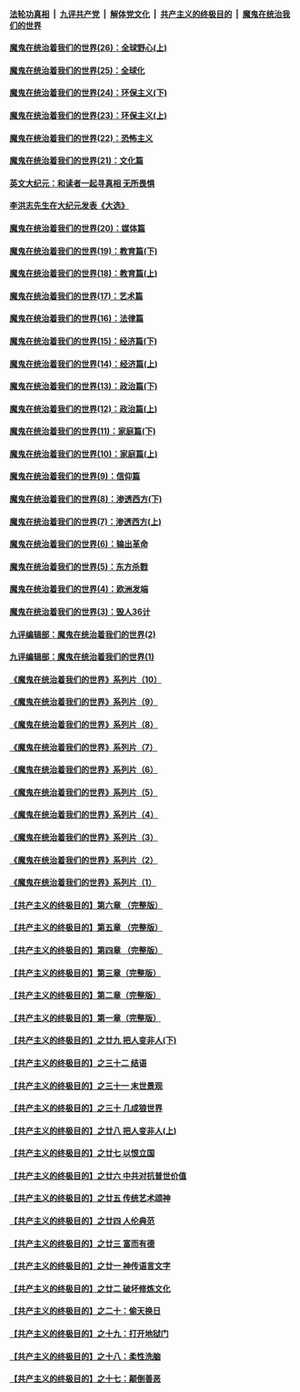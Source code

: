 ####  [法轮功真相](../../../../basic/blob/master/README.md?t=02111730) &nbsp;|&nbsp; [九评共产党](../../../../9ping.md/blob/master/README.md?t=02111730) &nbsp;|&nbsp; [解体党文化](../../../../jtdwh.md/blob/master/README.md?t=02111730)  &nbsp;|&nbsp; [共产主义的终极目的](../../../../gczydzjmd.md/blob/master/README.md?t=02111730) &nbsp;|&nbsp; [魔鬼在统治我们的世界](../../../../mgztzwmdsj.md/blob/master/README.md?t=02111730) 

#### [魔鬼在统治着我们的世界(26)：全球野心(上)](../pages/nsc422/n10900318.md?t=02111730) 

#### [魔鬼在统治着我们的世界(25)：全球化](../pages/nsc422/n10788205.md?t=02111730) 

#### [魔鬼在统治着我们的世界(24)：环保主义(下)](../pages/nsc422/n10695307.md?t=02111730) 

#### [魔鬼在统治着我们的世界(23)：环保主义(上)](../pages/nsc422/n10688613.md?t=02111730) 

#### [魔鬼在统治着我们的世界(22)：恐怖主义](../pages/nsc422/n10614727.md?t=02111730) 

#### [魔鬼在统治着我们的世界(21)：文化篇](../pages/nsc422/n10597706.md?t=02111730) 

#### [英文大纪元：和读者一起寻真相 无所畏惧](../pages/nsc422/n12542027.md?t=02111730) 

#### [李洪志先生在大纪元发表《大选》](../pages/nsc422/n12534746.md?t=02111730) 

#### [魔鬼在统治着我们的世界(20)：媒体篇](../pages/nsc422/n10586579.md?t=02111730) 

#### [魔鬼在统治着我们的世界(19)：教育篇(下)](../pages/nsc422/n10564808.md?t=02111730) 

#### [魔鬼在统治着我们的世界(18)：教育篇(上)](../pages/nsc422/n10526970.md?t=02111730) 

#### [魔鬼在统治着我们的世界(17)：艺术篇](../pages/nsc422/n10499093.md?t=02111730) 

#### [魔鬼在统治着我们的世界(16)：法律篇](../pages/nsc422/n10485969.md?t=02111730) 

#### [魔鬼在统治着我们的世界(15)：经济篇(下)](../pages/nsc422/n10469975.md?t=02111730) 

#### [魔鬼在统治着我们的世界(14)：经济篇(上)](../pages/nsc422/n10457370.md?t=02111730) 

#### [魔鬼在统治着我们的世界(13)：政治篇(下)](../pages/nsc422/n10448270.md?t=02111730) 

#### [魔鬼在统治着我们的世界(12)：政治篇(上)](../pages/nsc422/n10444576.md?t=02111730) 

#### [魔鬼在统治着我们的世界(11)：家庭篇(下)](../pages/nsc422/n10440961.md?t=02111730) 

#### [魔鬼在统治着我们的世界(10)：家庭篇(上)](../pages/nsc422/n10435448.md?t=02111730) 

#### [魔鬼在统治着我们的世界(9)：信仰篇](../pages/nsc422/n10432159.md?t=02111730) 

#### [魔鬼在统治着我们的世界(8)：渗透西方(下)](../pages/nsc422/n10429603.md?t=02111730) 

#### [魔鬼在统治着我们的世界(7)：渗透西方(上)](../pages/nsc422/n10426013.md?t=02111730) 

#### [魔鬼在统治着我们的世界(6)：输出革命](../pages/nsc422/n10421536.md?t=02111730) 

#### [魔鬼在统治着我们的世界(5)：东方杀戮](../pages/nsc422/n10417707.md?t=02111730) 

#### [魔鬼在统治着我们的世界(4)：欧洲发端](../pages/nsc422/n10414890.md?t=02111730) 

#### [魔鬼在统治着我们的世界(3)：毁人36计](../pages/nsc422/n10411583.md?t=02111730) 

#### [九评编辑部：魔鬼在统治着我们的世界(2)](../pages/nsc422/n10410036.md?t=02111730) 

#### [九评编辑部：魔鬼在统治着我们的世界(1)](../pages/nsc422/n10406825.md?t=02111730) 

#### [《魔鬼在统治着我们的世界》系列片（10）](../pages/nsc422/n12292670.md?t=02111730) 

#### [《魔鬼在统治着我们的世界》系列片（9）](../pages/nsc422/n12290859.md?t=02111730) 

#### [《魔鬼在统治着我们的世界》系列片（8）](../pages/nsc422/n12287445.md?t=02111730) 

#### [《魔鬼在统治着我们的世界》系列片（7）](../pages/nsc422/n12283425.md?t=02111730) 

#### [《魔鬼在统治着我们的世界》系列片（6）](../pages/nsc422/n12282314.md?t=02111730) 

#### [《魔鬼在统治着我们的世界》系列片（5）](../pages/nsc422/n12281419.md?t=02111730) 

#### [《魔鬼在统治着我们的世界》系列片（4）](../pages/nsc422/n12274024.md?t=02111730) 

#### [《魔鬼在统治着我们的世界》系列片（3）](../pages/nsc422/n12271322.md?t=02111730) 

#### [《魔鬼在统治着我们的世界》系列片（2）](../pages/nsc422/n12269049.md?t=02111730) 

#### [《魔鬼在统治着我们的世界》系列片（1）](../pages/nsc422/n12267575.md?t=02111730) 

#### [【共产主义的终极目的】第六章 （完整版）](../pages/nsc422/n11428913.md?t=02111730) 

#### [【共产主义的终极目的】第五章 （完整版）](../pages/nsc422/n11428912.md?t=02111730) 

#### [【共产主义的终极目的】第四章 （完整版）](../pages/nsc422/n11428907.md?t=02111730) 

#### [【共产主义的终极目的】第三章（完整版）](../pages/nsc422/n11428848.md?t=02111730) 

#### [【共产主义的终极目的】第二章（完整版）](../pages/nsc422/n11428831.md?t=02111730) 

#### [【共产主义的终极目的】第一章（完整版）](../pages/nsc422/n11417651.md?t=02111730) 

#### [【共产主义的终极目的】之廿九 把人变非人(下)](../pages/nsc422/n11344140.md?t=02111730) 

#### [【共产主义的终极目的】之三十二 结语](../pages/nsc422/n11360535.md?t=02111730) 

#### [【共产主义的终极目的】之三十一 末世景观](../pages/nsc422/n11351129.md?t=02111730) 

#### [【共产主义的终极目的】之三十 几成狼世界](../pages/nsc422/n11348280.md?t=02111730) 

#### [【共产主义的终极目的】之廿八 把人变非人(上)](../pages/nsc422/n11340492.md?t=02111730) 

#### [【共产主义的终极目的】之廿七 以恨立国](../pages/nsc422/n11336944.md?t=02111730) 

#### [【共产主义的终极目的】之廿六 中共对抗普世价值](../pages/nsc422/n11324785.md?t=02111730) 

#### [【共产主义的终极目的】之廿五 传统艺术颂神](../pages/nsc422/n11296396.md?t=02111730) 

#### [【共产主义的终极目的】之廿四 人伦典范](../pages/nsc422/n11296397.md?t=02111730) 

#### [【共产主义的终极目的】之廿三 富而有德](../pages/nsc422/n11283598.md?t=02111730) 

#### [【共产主义的终极目的】之廿一 神传语言文字](../pages/nsc422/n11263265.md?t=02111730) 

#### [【共产主义的终极目的】之廿二 破坏修炼文化](../pages/nsc422/n11245728.md?t=02111730) 

#### [【共产主义的终极目的】之二十：偷天换日](../pages/nsc422/n11238846.md?t=02111730) 

#### [【共产主义的终极目的】之十九：打开地狱门](../pages/nsc422/n11206376.md?t=02111730) 

#### [【共产主义的终极目的】之十八：柔性洗脑](../pages/nsc422/n11199994.md?t=02111730) 

#### [【共产主义的终极目的】之十七：颠倒善恶](../pages/nsc422/n11179782.md?t=02111730) 

